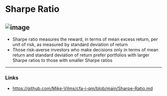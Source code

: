 # Sharpe Ratio
![image](https://user-images.githubusercontent.com/85560091/140655924-5f4a1363-5166-47dd-a336-7bdb2443253c.png)
---
- Sharpe ratio measures the reward, in terms of mean excess return, per unit of risk, as measured by standard deviation of return
- Those risk-averse investors who make decisions only in terms of mean return and standard deviation of return prefer portfolios with larger Sharpe ratios to those with smaller Sharpe ratios
---
### Links
- https://github.com/Mike-Vilms/cfa-i-qm/blob/main/Sharpe-Ratio.md
